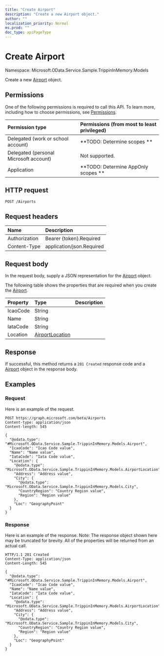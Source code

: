 ```yaml
---
title: "Create Airport"
description: "Create a new Airport object."
author: ""
localization_priority: Normal
ms.prod: ""
doc_type: apiPageType
---
```


# Create Airport

Namespace: Microsoft.OData.Service.Sample.TrippinInMemory.Models

Create a new [Airport](../resources/microsoft.odata.service.sample.trippininmemory.models-airport.md) object.

## Permissions
One of the following permissions is required to call this API. To learn more, including how to choose permissions, see [Permissions](/concepts/permissions-reference.md).

|Permission type|Permissions (from most to least privileged)|
|:---|:---|
|Delegated (work or school account)|**TODO: Determine scopes **|
|Delegated (personal Microsoft account)|Not supported.|
|Application|**TODO: Determine AppOnly scopes **|

## HTTP request
<!-- {
  "blockType": "ignored"
}
-->
``` http
POST /Airports
```

## Request headers
|Name|Description|
|:---|:---|
|Authorization|Bearer {token}.Required|
|Content-Type|application/json.Required|

## Request body
In the request body, supply a JSON representation for the [Airport](../resources/microsoft.odata.service.sample.trippininmemory.models-airport.md) object.

The following table shows the properties that are required when you create the [Airport](../resources/microsoft.odata.service.sample.trippininmemory.models-airport.md).

|Property|Type|Description|
|:---|:---|:---|
|IcaoCode|String||
|Name|String||
|IataCode|String||
|Location|[AirportLocation](../resources/microsoft.odata.service.sample.trippininmemory.models-airportlocation.md)||



## Response
If successful, this method returns a `201 Created` response code and a [Airport](../resources/microsoft.odata.service.sample.trippininmemory.models-airport.md) object in the response body.

## Examples

### Request
Here is an example of the request.
<!-- {
  "blockType": "request",
  "name": "create_airport_from_airports"
}
-->
``` http
POST https://graph.microsoft.com/beta/Airports
Content-type: application/json
Content-length: 545

{
  "@odata.type": "#Microsoft.OData.Service.Sample.TrippinInMemory.Models.Airport",
  "IcaoCode": "Icao Code value",
  "Name": "Name value",
  "IataCode": "Iata Code value",
  "Location": {
    "@odata.type": "Microsoft.OData.Service.Sample.TrippinInMemory.Models.AirportLocation",
    "Address": "Address value",
    "City": {
      "@odata.type": "Microsoft.OData.Service.Sample.TrippinInMemory.Models.City",
      "CountryRegion": "Country Region value",
      "Region": "Region value"
    },
    "Loc": "GeographyPoint"
  }
}
```

### Response
Here is an example of the response. Note: The response object shown here may be truncated for brevity. All of the properties will be returned from an actual call.
<!-- {
  "blockType": "response",
  "truncated": true,
  "@odata.type": "microsoft.odata.service.sample.trippininmemory.models.airport"
}
-->
``` http
HTTP/1.1 201 Created
Content-Type: application/json
Content-Length: 545

{
  "@odata.type": "#Microsoft.OData.Service.Sample.TrippinInMemory.Models.Airport",
  "IcaoCode": "Icao Code value",
  "Name": "Name value",
  "IataCode": "Iata Code value",
  "Location": {
    "@odata.type": "Microsoft.OData.Service.Sample.TrippinInMemory.Models.AirportLocation",
    "Address": "Address value",
    "City": {
      "@odata.type": "Microsoft.OData.Service.Sample.TrippinInMemory.Models.City",
      "CountryRegion": "Country Region value",
      "Region": "Region value"
    },
    "Loc": "GeographyPoint"
  }
}
```

